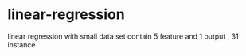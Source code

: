 # linear-regression
linear regression with small data set contain 5 feature and 1 output  , 31 instance 
